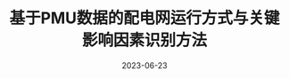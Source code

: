 ---
title: "基于PMU数据的配电网运行方式与关键影响因素识别方法"
date: 2023-06-23
permalink: /patents/2023-06-23-ZL202211636647.4/
owner: "严正, 谢伟, <b>徐潇源</b>, 施路炜, 方陈, 王晗, 柳劲松, 刘舒"
organization: "上海交通大学"
number: "ZL202211636647.4"
patent_link: "https://kns.cnki.net/kcms2/article/abstract?v=kxaUMs6x7-4I2jr5WTdXti3zQ9F92xu0Qg-R0xSsdGdCfhLaAHW6RNApVXFfE7TjvTR7Q168DNV_joWg8mB3AAuHKof3Efxp&uniplatform=NZKPT"
---